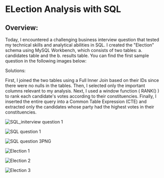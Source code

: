 # ELection Analysis with SQL

## Overview:

Today, I encountered a challenging business interview question that tested my technical skills and analytical abilities in SQL. I created the "Election" schema using MySQL Workbench, which consists of two tables: 
a. candidates table and the 
b. results table. 
You can find the first sample question in the following images below:

Solutions:

First, I joined the two tables using a Full Inner Join based on their IDs since there were no nulls in the tables. Then, I selected only the important columns relevant to my analysis.
 Next, I used a window function ( RANK() ) to rank each candidate's votes according to their constituencies. 
Finally, I inserted the entire query into a Common Table Expression (CTE) and extracted only the candidates whose party had the highest votes in their constituencies.


![SQL_initerview question 1](https://github.com/user-attachments/assets/7cbde44a-e771-4bba-bd67-1a90adedea9f)

![SQL question 1](https://github.com/user-attachments/assets/828caea1-0f44-4279-a27b-e3cf38783491)

![SQL question 3PNG](https://github.com/user-attachments/assets/a71fd195-4a94-40fd-a277-c591dcdb09ae)

![Election 1](https://github.com/user-attachments/assets/9911508e-6b1b-4628-8aab-afd89c8d3222)

![Election 2](https://github.com/user-attachments/assets/7adfeb75-78ee-4e8a-9bff-0de02f243c0e)

![Election 3](https://github.com/user-attachments/assets/ba7d5471-3845-4101-82d2-a423656edb31)
